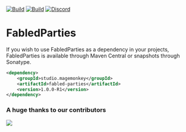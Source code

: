 [![Build](https://github.com/promcteam/fabled-parties/actions/workflows/release.yml/badge.svg?branch=main)](https://s01.oss.sonatype.org/content/repositories/releases/studio/magemonkey/fabled-parties/1.0.0-R1)
[![Build](https://github.com/promcteam/fabled-parties/actions/workflows/devbuild.yml/badge.svg?branch=dev)](https://s01.oss.sonatype.org/content/repositories/snapshots/studio/magemonkey/fabled-parties/1.0.0-R1)
[![Discord](https://dcbadge.vercel.app/api/server/6UzkTe6RvW?style=flat)](https://discord.gg/6UzkTe6RvW)

# FabledParties

If you wish to use FabledParties as a dependency in your projects, FabledParties is available through Maven Central
or snapshots through Sonatype.

```xml
<dependency>
    <groupId>studio.magemonkey</groupId>
    <artifactId>fabled-parties</artifactId>
    <version>1.0.0-R1</version>
</dependency>
```

### A huge thanks to our contributors

<a href="https://github.com/promcteam/fabled-parties/graphs/contributors">
<img src="https://contrib.rocks/image?repo=promcteam/fabled-parties" />
</a>